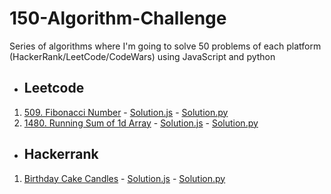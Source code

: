 # 150-Algorithm-Challenge

Series of algorithms where I'm going to solve 50 problems of each platform (HackerRank/LeetCode/CodeWars) using JavaScript and python

* ## Leetcode
1. [509. Fibonacci Number](https://leetcode.com/problems/fibonacci-number/) - [Solution.js](https://github.com/rogive/150-algorithm-challenge/blob/master/src/fibonacci_number/index.js) - [Solution.py](https://github.com/rogive/150-algorithm-challenge/blob/master/src/fibonacci_number/index.py)
1. [1480. Running Sum of 1d Array](https://leetcode.com/problems/running-sum-of-1d-array/) - [Solution.js](https://github.com/rogive/150-algorithm-challenge/blob/master/src/running_sum_array/index.js) - [Solution.py](https://github.com/rogive/150-algorithm-challenge/blob/master/src/running_sum_array/index.py)

* ## Hackerrank
1. [Birthday Cake Candles](https://www.hackerrank.com/challenges/birthday-cake-candles/problem) - [Solution.js](https://github.com/rogive/150-algorithm-challenge/blob/master/src/birthday_cake_candles/index.js) - [Solution.py](https://github.com/rogive/150-algorithm-challenge/blob/master/src/birthday_cake_candles/index.py)